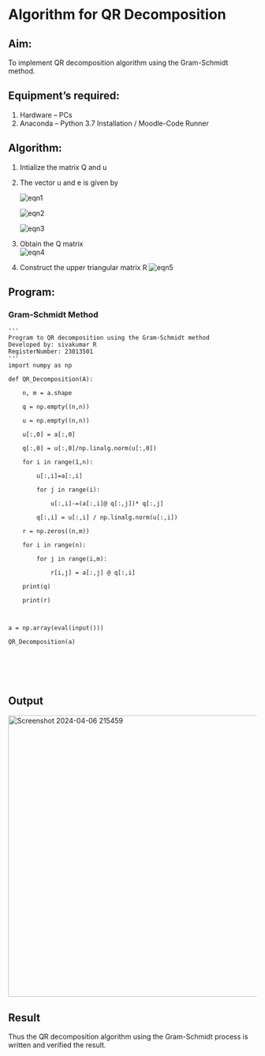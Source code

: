 # Algorithm for QR Decomposition
## Aim:
To implement QR decomposition algorithm using the Gram-Schmidt method.
## Equipment’s required:
1.	Hardware – PCs
2.	Anaconda – Python 3.7 Installation / Moodle-Code Runner
## Algorithm:
1.	Intialize the matrix Q and u
2.	The vector u and e is given by

    ![eqn1](./ex4.jpg)

    ![eqn2](./ex6.jpg)

    ![eqn3](./ex3.jpg)

3.	Obtain the Q matrix   
    ![eqn4](./ex1.jpg)
4.	Construct the upper triangular matrix R
    ![eqn5](./ex2.jpg)



## Program:
### Gram-Schmidt Method
```
''' 
Program to QR decomposition using the Gram-Schmidt method
Developed by: sivakumar R
RegisterNumber: 23013501
'''
import numpy as np

def QR_Decomposition(A):

    n, m = a.shape

    q = np.empty((n,n))

    u = np.empty((n,n))

    u[:,0] = a[:,0]

    q[:,0] = u[:,0]/np.linalg.norm(u[:,0])

    for i in range(1,n):

        u[:,i]=a[:,i]

        for j in range(i):

            u[:,i]-=(a[:,i]@ q[:,j])* q[:,j]

        q[:,i] = u[:,i] / np.linalg.norm(u[:,i])

    r = np.zeros((n,m))

    for i in range(n):

        for j in range(i,m):

            r[i,j] = a[:,j] @ q[:,i]

    print(q)

    print(r)
    
    
    
a = np.array(eval(input()))

QR_Decomposition(a)






```

## Output
<img width="570" alt="Screenshot 2024-04-06 215459" src="https://github.com/SIVAmech123/QRdecomposition/assets/151629067/8804325a-5c1f-42ee-9c45-cec18d1d3a3a">



## Result
Thus the QR decomposition algorithm using the Gram-Schmidt process is written and verified the result.
